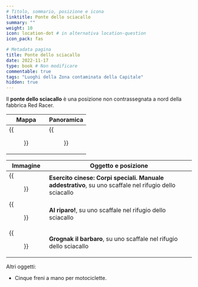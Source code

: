 ```yaml
---
# Titolo, sommario, posizione e icona
linktitle: Ponte dello sciacallo
summary: ""
weight: 10
icon: location-dot # in alternativa location-question
icon_pack: fas

# Metadata pagina
title: Ponte dello sciacallo
date: 2022-11-17
type: book # Non modificare
commentable: true
tags: "Luoghi della Zona contaminata della Capitale"
hidden: true
---
```


<div class="fo3">


Il **ponte dello sciacallo** è una posizione non contrassegnata a nord della fabbrica Red Racer.

| Mappa                                         | Panoramica                                |
| --------------------------------------------- | ----------------------------------------- |
| {{<figure src="fo3/Scavengers_bridge_loc.webp">}} | {{<figure src="fo3/Scavengers_bridge.webp">}} |

| Immagine                                                 | Oggetto e posizione                                                                                    |
| -------------------------------------------------------- | ------------------------------------------------------------------------------------------------------ |
| {{<figure src="fo3/FO3_Skillbooks_Scavengers_bridge.webp">}} | **Esercito cinese: Corpi speciali. Manuale addestrativo**, su uno scaffale nel rifugio dello sciacallo |
| {{<figure src="fo3/FO3_Skillbooks_Scavengers_bridge.webp">}} | **Al riparo!**, su uno scaffale nel rifugio dello sciacallo                                            |
| {{<figure src="fo3/FO3_Skillbooks_Scavengers_bridge.webp">}} | **Grognak il barbaro**, su uno scaffale nel rifugio dello sciacallo                                    |


Altri oggetti:
- Cinque freni a mano per motociclette.

</div>